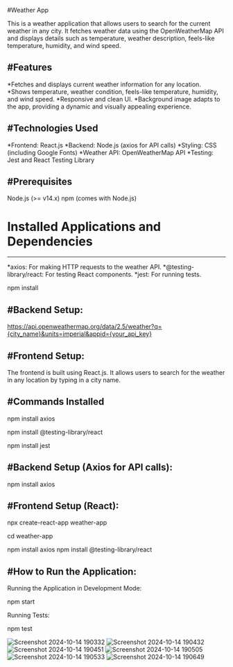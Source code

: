 #Weather App

This is a weather application that allows users to search for the current weather in any city. It fetches weather data using the OpenWeatherMap API and displays details such as temperature, weather description, feels-like temperature, humidity, and wind speed.

#Features
-----------------------
*Fetches and displays current weather information for any location.
*Shows temperature, weather condition, feels-like temperature, humidity, and wind speed.
*Responsive and clean UI.
*Background image adapts to the app, providing a dynamic and visually appealing experience.

#Technologies Used
------------------------
*Frontend: React.js
*Backend: Node.js (axios for API calls)
*Styling: CSS (including Google Fonts)
*Weather API: OpenWeatherMap API
*Testing: Jest and React Testing Library

#Prerequisites
-------------
Node.js (>= v14.x)
npm (comes with Node.js)

# Installed Applications and Dependencies
------------------------
*axios: For making HTTP requests to the weather API.
*@testing-library/react: For testing React components.
*jest: For running tests.

npm install

#Backend Setup:
------------------
https://api.openweathermap.org/data/2.5/weather?q={city_name}&units=imperial&appid={your_api_key}

#Frontend Setup:
---------------------
The frontend is built using React.js. It allows users to search for the weather in any location by typing in a city name.

#Commands Installed
-------------------------
npm install axios

npm install @testing-library/react

npm install jest

#Backend Setup (Axios for API calls):
------------------
npm install axios

#Frontend Setup (React):
----------------
npx create-react-app weather-app

cd weather-app

npm install axios
npm install @testing-library/react

#How to Run the Application:
------------------
Running the Application in Development Mode:

npm start

Running Tests:

npm test

![Screenshot 2024-10-14 190332](https://github.com/user-attachments/assets/eaca3236-fca0-4f58-961c-a9e198571025)
![Screenshot 2024-10-14 190432](https://github.com/user-attachments/assets/387891f8-0cc8-4a54-b795-d105b3634cd3)
![Screenshot 2024-10-14 190451](https://github.com/user-attachments/assets/e24df225-a61b-4e3b-8eb8-d81b1dcac38c)
![Screenshot 2024-10-14 190505](https://github.com/user-attachments/assets/a79bd963-6e06-49b1-9df2-436c0076972d)
![Screenshot 2024-10-14 190533](https://github.com/user-attachments/assets/a707761f-45c4-4d49-bc5d-edfeade4102c)
![Screenshot 2024-10-14 190649](https://github.com/user-attachments/assets/3e50bf65-8a9f-4dea-934d-82f356e4eeb1)


